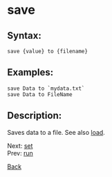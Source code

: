 # save

## Syntax:
`save {value} to {filename}`

## Examples:
``save Data to `mydata.txt` ``  
`save Data to FileName`

## Description:
Saves data to a file. See also [load](load.md).

Next: [set](set.md)  
Prev: [run](run.md)

[Back](../../README.md)
